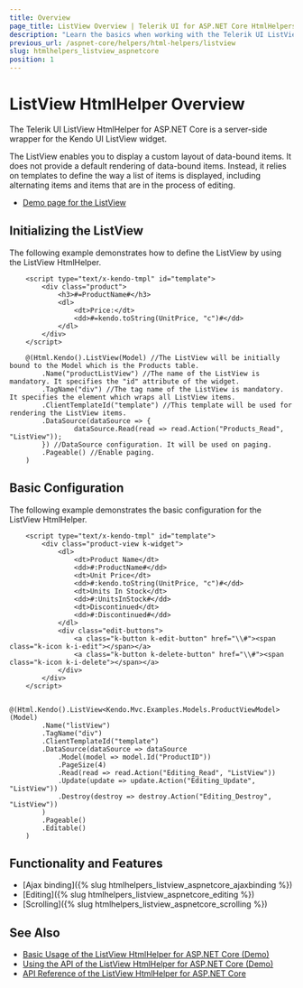 ```yaml
---
title: Overview
page_title: ListView Overview | Telerik UI for ASP.NET Core HtmlHelpers
description: "Learn the basics when working with the Telerik UI ListView HtmlHelper for ASP.NET Core (MVC 6 or ASP.NET Core MVC)."
previous_url: /aspnet-core/helpers/html-helpers/listview
slug: htmlhelpers_listview_aspnetcore
position: 1
---
```


# ListView HtmlHelper Overview

The Telerik UI ListView HtmlHelper for ASP.NET Core is a server-side wrapper for the Kendo UI ListView widget.

The ListView enables you to display a custom layout of data-bound items. It does not provide a default rendering of data-bound items. Instead, it relies on templates to define the way a list of items is displayed, including alternating items and items that are in the process of editing.

* [Demo page for the ListView](https://demos.telerik.com/aspnet-core/listview/index)

## Initializing the ListView

The following example demonstrates how to define the ListView by using the ListView HtmlHelper.

```Template
    <script type="text/x-kendo-tmpl" id="template">
        <div class="product">
            <h3>#=ProductName#</h3>
            <dl>
                <dt>Price:</dt>
                <dd>#=kendo.toString(UnitPrice, "c")#</dd>
            </dl>
        </div>
    </script>
```
```Razor
    @(Html.Kendo().ListView(Model) //The ListView will be initially bound to the Model which is the Products table.
        .Name("productListView") //The name of the ListView is mandatory. It specifies the "id" attribute of the widget.
        .TagName("div") //The tag name of the ListView is mandatory. It specifies the element which wraps all ListView items.
        .ClientTemplateId("template") //This template will be used for rendering the ListView items.
        .DataSource(dataSource => {
                dataSource.Read(read => read.Action("Products_Read", "ListView"));
        }) //DataSource configuration. It will be used on paging.
        .Pageable() //Enable paging.
    )
```

## Basic Configuration

The following example demonstrates the basic configuration for the ListView HtmlHelper.

```Template
    <script type="text/x-kendo-tmpl" id="template">
        <div class="product-view k-widget">
            <dl>
                <dt>Product Name</dt>
                <dd>#:ProductName#</dd>
                <dt>Unit Price</dt>
                <dd>#:kendo.toString(UnitPrice, "c")#</dd>
                <dt>Units In Stock</dt>
                <dd>#:UnitsInStock#</dd>
                <dt>Discontinued</dt>
                <dd>#:Discontinued#</dd>
            </dl>
            <div class="edit-buttons">
                <a class="k-button k-edit-button" href="\\#"><span class="k-icon k-i-edit"></span></a>
                <a class="k-button k-delete-button" href="\\#"><span class="k-icon k-i-delete"></span></a>
            </div>
        </div>
    </script>
```
```Razor
    @(Html.Kendo().ListView<Kendo.Mvc.Examples.Models.ProductViewModel>(Model)
        .Name("listView")
        .TagName("div")
        .ClientTemplateId("template")
        .DataSource(dataSource => dataSource
            .Model(model => model.Id("ProductID"))
            .PageSize(4)
            .Read(read => read.Action("Editing_Read", "ListView"))
            .Update(update => update.Action("Editing_Update", "ListView"))
            .Destroy(destroy => destroy.Action("Editing_Destroy", "ListView"))
        )
        .Pageable()
        .Editable()
    )
```

## Functionality and Features

* [Ajax binding]({% slug htmlhelpers_listview_aspnetcore_ajaxbinding %})
* [Editing]({% slug htmlhelpers_listview_aspnetcore_editing %})
* [Scrolling]({% slug htmlhelpers_listview_aspnetcore_scrolling %})

## See Also

* [Basic Usage of the ListView HtmlHelper for ASP.NET Core (Demo)](https://demos.telerik.com/aspnet-core/listview/index)
* [Using the API of the ListView HtmlHelper for ASP.NET Core (Demo)](https://demos.telerik.com/aspnet-core/listview/api)
* [API Reference of the ListView HtmlHelper for ASP.NET Core](/api/listview)

